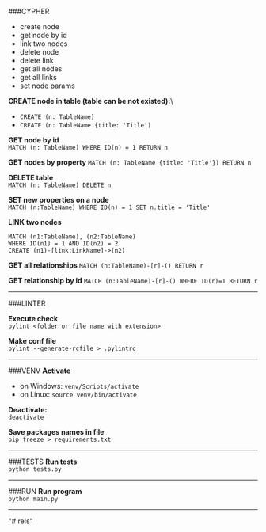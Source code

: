 ###CYPHER
- create node
- get node by id
- link two nodes
- delete node
- delete link
- get all nodes
- get all links
- set node params

**CREATE node in table (table can be not existed):**\
- `CREATE (n: TableName)`
- `CREATE (n: TableName {title: 'Title')`

**GET node by id**\
`MATCH (n: TableName) WHERE ID(n) = 1 RETURN n`

**GET nodes by property**
`MATCH (n: TableName {title: 'Title'}) RETURN n`

**DELETE table**\
`MATCH (n: TableName) DELETE n`

**SET new properties on a node**\
`MATCH (n:TableName) WHERE ID(n) = 1 SET n.title = 'Title'`

**LINK two nodes**
```
MATCH (n1:TableName), (n2:TableName)
WHERE ID(n1) = 1 AND ID(n2) = 2
CREATE (n1)-[link:LinkName]->(n2)
```

**GET all relationships**
```MATCH (n:TableName)-[r]-() RETURN r```


**GET relationship by id**
```MATCH (n:TableName)-[r]-() WHERE ID(r)=1 RETURN r```

<hr>

###LINTER

**Execute check**\
`pylint <folder or file name with extension>`

**Make conf file**\
`pylint --generate-rcfile > .pylintrc`
 
<hr>
 
###VENV
**Activate**
- on Windows: `venv/Scripts/activate`
- on Linux: `source venv/bin/activate`

**Deactivate:**\
`deactivate`

**Save packages names in file**\
`pip freeze > requirements.txt`

<hr>

###TESTS
**Run tests**\
`python tests.py`

<hr>

###RUN
**Run program**\
`python main.py`

<hr>"# rels" 
